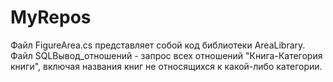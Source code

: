 # MyRepos
Файл FigureArea.cs представляет собой код библиотеки AreaLibrary.
Файл SQLВывод_отношений - запрос всех отношений "Книга-Категория книги", включая названия книг не относящихся к какой-либо категории.
